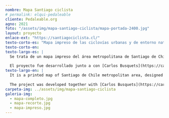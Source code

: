 ```yaml
---
nombre: Mapa Santiago ciclista
# permalink: elqui-pedaleable
cliente: Pedaleable.org
agno: 2021
foto: "/assets/img/mapa-santiago-ciclista/mapa-portada-2400.jpg"
layout: proyecto
enlace-ext: "https://santiagociclista.cl/"
texto-corto-es: "Mapa impreso de las ciclovías urbanas y de entorno natural en Santiago de Chile, a la venta en librerías y otros lugares autorizados"
texto-corto-en:
texto-largo-es: |
  Se trata de un mapa impreso del área metropolitana de Santiago de Chile, diseñado para fomentar y facilitar el uso de bicicletas y otros ciclos, tanto en zonas urbanas como en las áreas montañosas que rodean a la ciudad. Para esto se destacan las ciclovías, senderos en los cerros y montañas, además de otros elementos de utilidad como talleres de bicicleta, estaciones de metro, parques y otros equipamientos urbanos. El mapa mide unos 75 x 60 centímetros aproximadamente y usa en cinco tintas (CMYK + plateado). Se imprimieron mil copias, algunas de las cuales se encuentran todavía disponibles en librerías u otros negocios seleccionados.
  
  El proyecto fue desarrollado junto a con [Carlos Busquets](https://carlosbusquets.com)
texto-largo-en: |
  It is a printed map of Santiago de Chile metropolitan area, designed to encourage and facilitate the use of the bicycle and other self propelled vehicles, in the urban environment as well as the mountainous areas surrounding the city. To achieve this, the cycle tracks and paths are highlighted, along with other amenities such as cycle shops, subway stations and parks. The map measures approximately 75 x 60 centimeters and uses five inks (CMYK + metallic silver). A thousands copies of it were printed and the last could be still available in bookstores or other selected shops.
  
  The project was developed together with [Carlos Busquets](https://carlosbusquets.com)
carpeta-img: ../assets/img/mapa-santiago-ciclista
galeria-img:
  - mapa-completo.jpg
  - mapa-recorte.jpg
  - mapa-impreso.jpg
---
```


